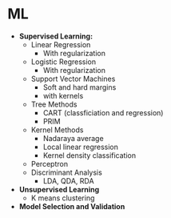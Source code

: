 # ML


* **Supervised Learning:**
  * Linear Regression
    * With regularization
  * Logistic Regression
    * With regularization
  * Support Vector Machines
    * Soft and hard margins
    * with kernels
  * Tree Methods
    * CART (classficiation and regression)
    * PRIM
  * Kernel Methods
    * Nadaraya average
    * Local linear regression
    * Kernel density classification
  * Perceptron
  * Discriminant Analysis
    * LDA, QDA, RDA
* **Unsupervised Learning**
  * K means clustering
* **Model Selection and Validation**

